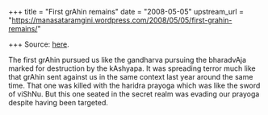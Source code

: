 +++
title = "First grAhin remains"
date = "2008-05-05"
upstream_url = "https://manasataramgini.wordpress.com/2008/05/05/first-grahin-remains/"

+++
Source: [here](https://manasataramgini.wordpress.com/2008/05/05/first-grahin-remains/).

The first grAhin pursued us like the gandharva pursuing the bharadvAja marked for destruction by the kAshyapa. It was spreading terror much like that grAhin sent against us in the same context last year around the same time. That one was killed with the haridra prayoga which was like the sword of viShNu. But this one seated in the secret realm was evading our prayoga despite having been targeted.

